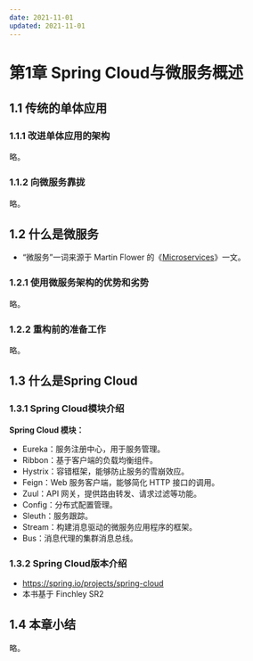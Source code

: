 ```yaml
---
date: 2021-11-01
updated: 2021-11-01
---
```


# 第1章 Spring Cloud与微服务概述

## 1.1 传统的单体应用

### 1.1.1 改进单体应用的架构

略。

### 1.1.2 向微服务靠拢

略。

## 1.2 什么是微服务

- “微服务”一词来源于 Martin Flower 的《[Microservices](https://www.martinfowler.com/articles/microservices.html)》一文。

### 1.2.1 使用微服务架构的优势和劣势

略。

### 1.2.2 重构前的准备工作

略。

## 1.3 什么是Spring Cloud

### 1.3.1 Spring Cloud模块介绍

**Spring Cloud 模块：**

- Eureka：服务注册中心，用于服务管理。
- Ribbon：基于客户端的负载均衡组件。
- Hystrix：容错框架，能够防止服务的雪崩效应。
- Feign：Web 服务客户端，能够简化 HTTP 接口的调用。
- Zuul：API 网关，提供路由转发、请求过滤等功能。
- Config：分布式配置管理。
- Sleuth：服务跟踪。
- Stream：构建消息驱动的微服务应用程序的框架。
- Bus：消息代理的集群消息总线。

### 1.3.2 Spring Cloud版本介绍

- <https://spring.io/projects/spring-cloud>
- 本书基于 Finchley SR2

## 1.4 本章小结

略。
